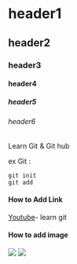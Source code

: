 # header1
## header2
### header3
#### header4
##### header5
###### header6

Learn Git & Git hub 


ex Git :
```
git init
git add
```
#### How to Add Link 
[Youtube](https://www.youtube.com/watch?v=evz1LqEomTE&list=PLXsBti0EwQ6yLQldACw0V5fIpgsyPg539&index=38)- learn git

#### How to add image
<div>
<img src="https://images.app.goo.gl/y1kCnCnowGSoukjh9">
<img src="https://images.app.goo.gl/j7AwEVE4inJGD8wo6">
</div>

